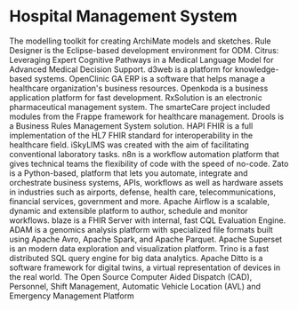 # Hospital Management System

The modelling toolkit for creating ArchiMate models and sketches. Rule Designer is the Eclipse-based development environment for ODM. Citrus: Leveraging Expert Cognitive Pathways in a Medical Language Model for Advanced Medical Decision Support. d3web is a platform for knowledge-based systems. OpenClinic GA ERP is a software that helps manage a healthcare organization's business resources. Openkoda is a business application platform for fast development. RxSolution is an electronic pharmaceutical management system. The smarteCare project included modules from the Frappe framework for healthcare management. Drools is a Business Rules Management System solution. HAPI FHIR is a full implementation of the HL7 FHIR standard for interoperability in the healthcare field. iSkyLIMS was created with the aim of facilitating conventional laboratory tasks. n8n is a workflow automation platform that gives technical teams the flexibility of code with the speed of no-code. Zato is a Python-based, platform that lets you automate, integrate and orchestrate business systems, APIs, workflows as well as hardware assets in industries such as airports, defense, health care, telecommunications, financial services, government and more. Apache Airflow is a scalable, dynamic and extensible platform to author, schedule and monitor workflows. blaze is a FHIR Server with internal, fast CQL Evaluation Engine. ADAM is a genomics analysis platform with specialized file formats built using Apache Avro, Apache Spark, and Apache Parquet. Apache Superset is an modern data exploration and visualization platform. Trino is a fast distributed SQL query engine for big data analytics. Apache Ditto is a software framework for digital twins, a virtual representation of devices in the real world. The Open Source Computer Aided Dispatch (CAD), Personnel, Shift Management, Automatic Vehicle Location (AVL) and Emergency Management Platform